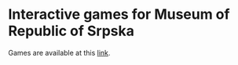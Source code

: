 # Interactive games for Museum of Republic of Srpska



Games are available at this [link](https://bogdanvjestica.github.io/muzej-rs/index.html).
